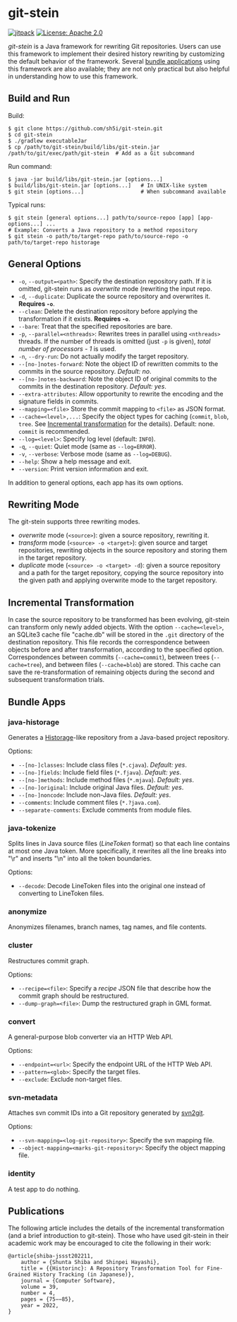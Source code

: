 # git-stein
[![jitpack](https://jitpack.io/v/sh5i/git-stein.svg)](https://jitpack.io/#sh5i/git-stein)
[![License: Apache 2.0](https://img.shields.io/badge/License-Apache%202.0-blue.svg)](https://github.com/sh5i/git-stein/blob/master/LICENSE)

_git-stein_ is a Java framework for rewriting Git repositories.
Users can use this framework to implement their desired history rewriting by customizing the default behavior of the framework.
Several [bundle applications](#bundle-apps) using this framework are also available; they are not only practical but also helpful in understanding how to use this framework.


## Build and Run
Build:
```
$ git clone https://github.com/sh5i/git-stein.git
$ cd git-stein
$ ./gradlew executableJar
$ cp /path/to/git-stein/build/libs/git-stein.jar /path/to/git/exec/path/git-stein  # Add as a Git subcommand
```

Run command:
```
$ java -jar build/libs/git-stein.jar [options...]
$ build/libs/git-stein.jar [options...]   # In UNIX-like system
$ git stein [options...]                  # When subcommand available
```

Typical runs:
```
$ git stein [general options...] path/to/source-repoo [app] [app-options...] ...
# Example: Converts a Java repository to a method repository
$ git stein -o path/to/target-repo path/to/source-repo -o path/to/target-repo historage
```

## General Options
- `-o`, `--output=<path>`: Specify the destination repository path. If it is omitted, git-stein runs as _overwrite_ mode (rewriting the input repo.
- `-d`, `--duplicate`: Duplicate the source repository and overwrites it. **Requires `-o`**.
- `--clean`: Delete the destination repository before applying the transformation if it exists. **Requires `-o`**.
- `--bare`: Treat that the specified repositories are bare.
- `-p`, `--parallel=<nthreads>`: Rewrites trees in parallel using `<nthreads>` threads. If the number of threads is omitted (just `-p` is given), _total number of processors - 1_ is used.
- `-n`, `--dry-run`: Do not actually modify the target repository.
- `--[no-]notes-forward`: Note the object ID of rewritten commits to the commits in the source repository. _Default: no_.
- `--[no-]notes-backward`: Note the object ID of original commits to the commits in the destination repository. _Default: yes_.
- `--extra-attributes`: Allow opportunity to rewrite the encoding and the signature fields in commits.
- `--mapping=<file>` Store the commit mapping to `<file>` as JSON format.
- `--cache=<level>,...`: Specify the object types for caching (`commit`, `blob`, `tree`. See [Incremental transformation](#incremental-transformation) for the details). Default: none. `commit` is recommended.
- `--log=<level>`: Specify log level (default: `INFO`).
- `-q`, `--quiet`: Quiet mode (same as `--log=ERROR`).
- `-v`, `--verbose`: Verbose mode (same as `--log=DEBUG`).
- `--help`: Show a help message and exit.
- `--version`: Print version information and exit.

In addition to general options, each app has its own options.


## Rewriting Mode
The git-stein supports three rewriting modes.
- _overwrite_ mode (`<source>`): given a source repository, rewriting it.
- _transform_ mode (`<source> -o <target>`): given source and target repositories, rewriting objects in the source repository and storing them in the target repository.
- _duplicate_ mode (`<source> -o <target> -d`): given a source repository and a path for the target repository, copying the source repository into the given path and applying overwrite mode to the target repository.


## Incremental Transformation
In case the source repository to be transformed has been evolving, git-stein can transform only newly added objects.
With the option `--cache=<level>`, an SQLite3  cache file "cache.db" will be stored in the `.git` directory of the destination repository.
This file records the correspondence between objects before and after transformation, according to the specified option.
Correspondences between commits (`--cache=commit`), between trees (`--cache=tree`), and between files (`--cache=blob`) are stored.
This cache can save the re-transformation of remaining objects during the second and subsequent transformation trials.


## Bundle Apps

### java-historage
Generates a [Historage](https://github.com/hideakihata/git2historage)-like repository from a Java-based project repository.

Options:
- `--[no-]classes`: Include class files (`*.cjava`). _Default: yes_.
- `--[no-]fields`: Include field files (`*.fjava`). _Default: yes_.
- `--[no-]methods`: Include method files (`*.mjava`). _Default: yes_.
- `--[no-]original`: Include original Java files. _Default: yes_.
- `--[no-]noncode`: Include non-Java files. _Default: yes_.
- `--comments`: Include comment files (`*.?java.com`).
- `--separate-comments`: Exclude comments from module files.

### java-tokenize
Splits lines in Java source files (_LineToken_ format) so that each line contains at most one Java token.
More specifically, it rewrites all the line breaks into "\r" and inserts "\n" into all the token boundaries.

Options:
- `--decode`: Decode LineToken files into the original one instead of converting to LineToken files.

### anonymize
Anonymizes filenames, branch names, tag names, and file contents.

### cluster
Restructures commit graph.

Options:
- `--recipe=<file>`: Specify a _recipe_ JSON file that describe how the commit graph should be restructured.
- `--dump-graph=<file>`: Dump the restructured graph in GML format.
      
### convert
A general-purpose blob converter via an HTTP Web API.

Options:
- `--endpoint=<url>`: Specify the endpoint URL of the HTTP Web API.
- `--pattern=<glob>`: Specify the target files.
- `--exclude`: Exclude non-target files.

### svn-metadata
Attaches svn commit IDs into a Git repository generated by [svn2git](https://github.com/svn-all-fast-export/svn2git).

Options:
- `--svn-mapping=<log-git-repository>`: Specify the svn mapping file.
- `--object-mapping=<marks-git-repository>`: Specify the object mapping file.
                             
### identity
A test app to do nothing.


## Publications
The following article includes the details of the incremental transformation (and a brief introduction to git-stein).
Those who have used git-stein in their academic work may be encouraged to cite the following in their work:
```
@article{shiba-jssst202211,
    author = {Shunta Shiba and Shinpei Hayashi},
    title = {{Historinc}: A Repository Transformation Tool for Fine-Grained History Tracking (in Japanese)},
    journal = {Computer Software},
    volume = 39,
    number = 4,
    pages = {75−−85},
    year = 2022,
}
```
